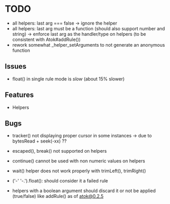 # TODO

* all helpers: last arg === false -> ignore the helper
* all helpers: last arg must be a function (should also support number and string)
-> enforce last arg as the handler/type on helpers (to be consistent with Atok#addRule())
* rework somewhat _helper_setArguments to not generate an anonymous function

## Issues

* float() in single rule mode is _slow_ (about 15% slower)

## Features

* Helpers

## Bugs

* tracker() not displaying proper cursor in some instances
  -> due to bytesRead + seek(-xx) ??
* escaped(), break() not supported on helpers
* continue() cannot be used with non numeric values on helpers
* wait() helper does not work properly with trimLeft(), trimRight()

* ('-' '-.').float(): should consider it a failed rule
* helpers with a boolean argument should discard it or not be applied (true/false) like addRule() as of atok@0.2.5